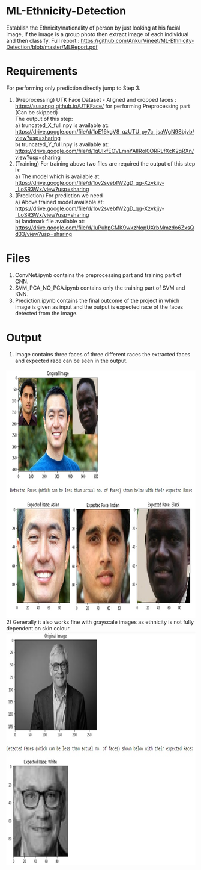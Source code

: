 # ML-Ethnicity-Detection
Establish the Ethnicity/nationality of person by just looking at his facial image, if the image is a group photo then extract image of each individual and then classify. Full report : https://github.com/AnkurVineet/ML-Ethnicity-Detection/blob/master/MLReport.pdf
# Requirements
For performing only prediction directly jump to Step 3.
1. (Preprocessing) UTK Face Dataset - Aligned and cropped faces : https://susanqq.github.io/UTKFace/ for performing Preprocessing part (Can be skipped)
<br>The output of this step:<br>
a) truncated_X_full.npy is available at:<br> https://drive.google.com/file/d/1pE16kgV8_qzUTU_py7c_jsaWgN9Sbjvb/view?usp=sharing<br>
b) truncated_Y_full.npy is available at:<br> https://drive.google.com/file/d/1qUIkfEOVLmnYAlIRoI0ORRLfXcK2qRXn/view?usp=sharing
2. (Training) For training above two files are required the output of this step is: <br>
a) The model which is available at:<br> https://drive.google.com/file/d/1ov2svebfW2gD_qg-Xzvkjjy-_LoSR3Wx/view?usp=sharing
3. (Prediction) For prediction we need <br>
a) Above trained model available at:<br> https://drive.google.com/file/d/1ov2svebfW2gD_qg-Xzvkjjy-_LoSR3Wx/view?usp=sharing <br>
b) landmark file available at:<br> https://drive.google.com/file/d/1uPuhpCMK9wkzNopUXrbMmzdo6ZxsQd33/view?usp=sharing <br>
# Files
1) ConvNet.ipynb contains the preprocessing part and training part of CNN.
2) SVM_PCA_NO_PCA.ipynb contains only the training part of SVM and KNN.
3) Prediction.ipynb contains the final outcome of the project in which image is given as input and the output is expected race of the faces detected from the image. 
# Output
1) Image contains three faces of three different races the extracted faces and expected race can be seen in the output.
<img alt="Image 1" src = "group.jpg" width="1380" height="660">
2) Generally it also works fine with grayscale images as ethnicity is not fully dependent on skin colour.
<img alt="Image 2" src = "grayscale.jpg" width="800" height="620">

